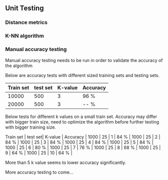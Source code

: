 
## Unit Testing




### Distance metrics



### K-NN algorithm


### Manual accuracy testing

Manual accuracy testing needs to be run in order to validate the accuracy of the algorithm



Below are accuracy tests with different sized training sets and testing sets.


Train set  | test set| K-value | Accuracy |
-----------|---------|---------|----------|
10000      | 500     |  3      |    96 %  |
20000      | 500     |  3      |    -- %  |





Below tests for different k values on a small train set. Accuracy may differ with bigger train size, need to optimize the algorithm before further testing with bigger training size.

Train set  | test set| K-value | Accuracy |
1000      | 25     |  1      |    84 %  |
1000      | 25     |  2      |    84 %  |
1000      | 25     |  3      |    84 %  |
1000      | 25     |  4      |    84 %  |
1000      | 25     |  5      |    84 %  |
1000      | 25     |  6      |    80 %  |
1000      | 25     |  7      |    76 %  |
1000      | 25     |  8      |    68 %  |
1000      | 25     |  9      |    64 %  |
1000      | 25     |  10      |    64 %  |

More than 5 k value seems to lower accuracy significantly.





More accuracy testing to come...